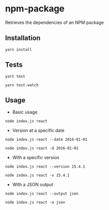 # npm-package

Retrieves the dependencies of an NPM package

## Installation

`yarn install`

## Tests

`yarn test`

`yarn test-watch`

## Usage

- Basic usage

`node index.js react`

- Version at a specific date

`node index.js react --date 2016-01-01`

`node index.js react -d 2016-01-01`

- With a specific version

`node index.js react --version 15.4.1`

`node index.js react -v 15.4.1`

- With a JSON output

`node index.js react --output json`

`node index.js react -o json`